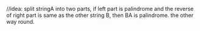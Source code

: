 //idea: split stringA into two parts, if left part is palindrome and the reverse of right part is same as the other string B, then BA is palindrome. the other way round.